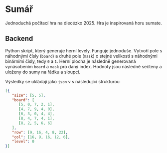 # Sumář 

Jednoduchá počítací hra na diecézko 2025. Hra je inspirovaná horu sumate.

## Backend

Python skript, který generuje herní levely. Funguje jednoduše. Vytvoří pole s náhodnými čísly (`board`) a druhé pole (`mask`) o stejné velikosti s náhodnými binárními čísly, tedy `0` a `1`. Herní plocha je následně generovaná vynásobením `board` a `mask` pro daný index. Hodnoty jsou následně sečteny a uloženy do sumy na řádku a sloupci.

Výsledky se ukládají jako `json` v s následující strukturou

```json
[{
   "size": [5, 5],
   "board": [
      [5, 0, 7, 2, 1], 
      [4, 7, 9, 4, 0], 
      [6, 3, 0, 4, 4], 
      [8, 4, 7, 4, 1], 
      [8, 2, 5, 6, 6]
   ],
   "row": [9, 16, 4, 8, 22],
   "col": [16, 9, 16, 12, 6],
   "level": 0
}]
```
